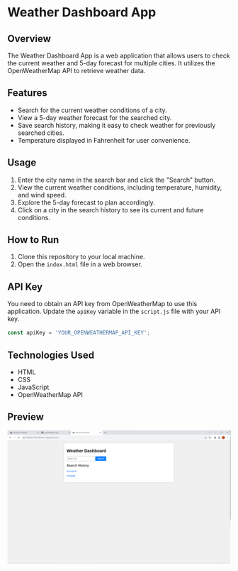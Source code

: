 # Weather Dashboard App

## Overview

The Weather Dashboard App is a web application that allows users to check the current weather and 5-day forecast for multiple cities. It utilizes the OpenWeatherMap API to retrieve weather data.

## Features

- Search for the current weather conditions of a city.
- View a 5-day weather forecast for the searched city.
- Save search history, making it easy to check weather for previously searched cities.
- Temperature displayed in Fahrenheit for user convenience.

## Usage

1. Enter the city name in the search bar and click the "Search" button.
2. View the current weather conditions, including temperature, humidity, and wind speed.
3. Explore the 5-day forecast to plan accordingly.
4. Click on a city in the search history to see its current and future conditions.

## How to Run

1. Clone this repository to your local machine.
2. Open the `index.html` file in a web browser.

## API Key

You need to obtain an API key from OpenWeatherMap to use this application. Update the `apiKey` variable in the `script.js` file with your API key.

```javascript
const apiKey = 'YOUR_OPENWEATHERMAP_API_KEY';
```

## Technologies Used

* HTML
* CSS
* JavaScript
* OpenWeatherMap API

## Preview

![Weather Dashboard App](image.png)
